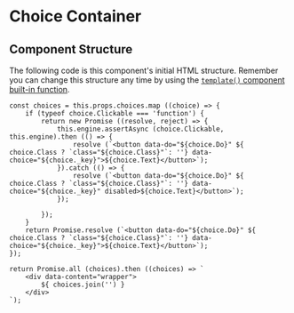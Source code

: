 # Choice Container

## Component Structure

The following code is this component's initial HTML structure. Remember you can change this structure any time by using the [`template()` component built-in function](../advanced-monogatari-development/components/built-in-functions.md#get-or-modify-the-html-structure).

    const choices = this.props.choices.map ((choice) => {
    	if (typeof choice.Clickable === 'function') {
    		return new Promise ((resolve, reject) => {
    			this.engine.assertAsync (choice.Clickable, this.engine).then (() => {
    				resolve (`<button data-do="${choice.Do}" ${ choice.Class ? `class="${choice.Class}"`: ''} data-choice="${choice._key}">${choice.Text}</button>`);
    			}).catch (() => {
    				resolve (`<button data-do="${choice.Do}" ${ choice.Class ? `class="${choice.Class}"`: ''} data-choice="${choice._key}" disabled>${choice.Text}</button>`);
    			});

    		});
    	}
    	return Promise.resolve (`<button data-do="${choice.Do}" ${ choice.Class ? `class="${choice.Class}"`: ''} data-choice="${choice._key}">${choice.Text}</button>`);
    });

    return Promise.all (choices).then ((choices) => `
    	<div data-content="wrapper">
    		${ choices.join('') }
    	</div>
    `);



